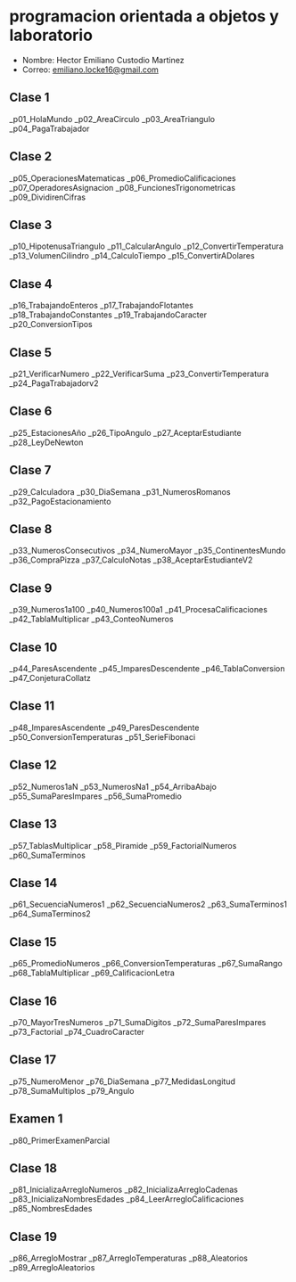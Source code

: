 # programacion orientada a objetos y laboratorio

- Nombre: Hector Emiliano Custodio Martinez
- Correo: emiliano.locke16@gmail.com

## Clase 1
_p01_HolaMundo
_p02_AreaCirculo
_p03_AreaTriangulo
_p04_PagaTrabajador
## Clase 2
_p05_OperacionesMatematicas
_p06_PromedioCalificaciones
_p07_OperadoresAsignacion
_p08_FuncionesTrigonometricas
_p09_DividirenCifras
## Clase 3
_p10_HipotenusaTriangulo
_p11_CalcularAngulo
_p12_ConvertirTemperatura
_p13_VolumenCilindro
_p14_CalculoTiempo
_p15_ConvertirADolares
## Clase 4
_p16_TrabajandoEnteros
_p17_TrabajandoFlotantes
_p18_TrabajandoConstantes
_p19_TrabajandoCaracter
_p20_ConversionTipos
## Clase 5
 _p21_VerificarNumero
 _p22_VerificarSuma
 _p23_ConvertirTemperatura
 _p24_PagaTrabajadorv2
## Clase 6
_p25_EstacionesAño
_p26_TipoAngulo
_p27_AceptarEstudiante
_p28_LeyDeNewton 
## Clase 7
_p29_Calculadora
_p30_DiaSemana
_p31_NumerosRomanos
_p32_PagoEstacionamiento
## Clase 8
_p33_NumerosConsecutivos
_p34_NumeroMayor
_p35_ContinentesMundo
_p36_CompraPizza
_p37_CalculoNotas
_p38_AceptarEstudianteV2
## Clase 9
_p39_Numeros1a100
_p40_Numeros100a1
_p41_ProcesaCalificaciones
_p42_TablaMultiplicar
_p43_ConteoNumeros
## Clase 10
_p44_ParesAscendente
_p45_ImparesDescendente
_p46_TablaConversion
_p47_ConjeturaCollatz
## Clase 11
_p48_ImparesAscendente
_p49_ParesDescendente
_p50_ConversionTemperaturas
_p51_SerieFibonaci
## Clase 12
_p52_Numeros1aN
_p53_NumerosNa1
_p54_ArribaAbajo
_p55_SumaParesImpares
_p56_SumaPromedio
## Clase 13
_p57_TablasMultiplicar
_p58_Piramide
_p59_FactorialNumeros
_p60_SumaTerminos
## Clase 14
_p61_SecuenciaNumeros1
_p62_SecuenciaNumeros2
_p63_SumaTerminos1
_p64_SumaTerminos2
## Clase 15
_p65_PromedioNumeros
_p66_ConversionTemperaturas
_p67_SumaRango
_p68_TablaMultiplicar
_p69_CalificacionLetra
## Clase 16
_p70_MayorTresNumeros
_p71_SumaDigitos
_p72_SumaParesImpares
_p73_Factorial
_p74_CuadroCaracter
## Clase 17
_p75_NumeroMenor
_p76_DiaSemana
_p77_MedidasLongitud
_p78_SumaMultiplos
_p79_Angulo
## Examen 1
_p80_PrimerExamenParcial
## Clase 18
_p81_InicializaArregloNumeros
_p82_InicializaArregloCadenas
_p83_InicializaNombresEdades
_p84_LeerArregloCalificaciones
_p85_NombresEdades
## Clase 19
_p86_ArregloMostrar
_p87_ArregloTemperaturas
_p88_Aleatorios
_p89_ArregloAleatorios